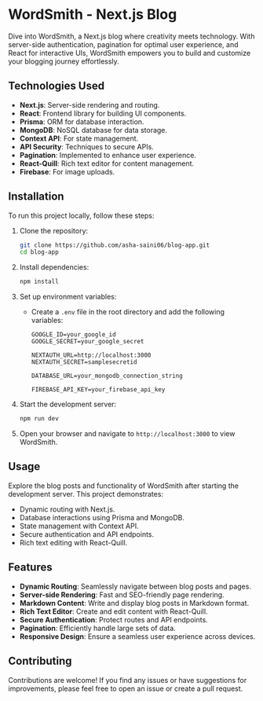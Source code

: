 # WordSmith - Next.js Blog

Dive into WordSmith, a Next.js blog where creativity meets technology. With server-side authentication, pagination for optimal user experience, and React for interactive UIs, WordSmith empowers you to build and customize your blogging journey effortlessly.

## Technologies Used

- **Next.js**: Server-side rendering and routing.
- **React**: Frontend library for building UI components.
- **Prisma**: ORM for database interaction.
- **MongoDB**: NoSQL database for data storage.
- **Context API**: For state management.
- **API Security**: Techniques to secure APIs.
- **Pagination**: Implemented to enhance user experience.
- **React-Quill**: Rich text editor for content management.
- **Firebase**: For image uploads.

## Installation

To run this project locally, follow these steps:

1. Clone the repository:

   ```bash
   git clone https://github.com/asha-saini06/blog-app.git
   cd blog-app
   ```

2. Install dependencies:

   ```bash
   npm install
   ```

3. Set up environment variables:
   - Create a `.env` file in the root directory and add the following variables:

     ```env
     GOOGLE_ID=your_google_id
     GOOGLE_SECRET=your_google_secret

     NEXTAUTH_URL=http://localhost:3000
     NEXTAUTH_SECRET=samplesecretid

     DATABASE_URL=your_mongodb_connection_string

     FIREBASE_API_KEY=your_firebase_api_key
     ```

4. Start the development server:

   ```bash
   npm run dev
   ```

5. Open your browser and navigate to `http://localhost:3000` to view WordSmith.

## Usage

Explore the blog posts and functionality of WordSmith after starting the development server. This project demonstrates:

- Dynamic routing with Next.js.
- Database interactions using Prisma and MongoDB.
- State management with Context API.
- Secure authentication and API endpoints.
- Rich text editing with React-Quill.

## Features

- **Dynamic Routing**: Seamlessly navigate between blog posts and pages.
- **Server-side Rendering**: Fast and SEO-friendly page rendering.
- **Markdown Content**: Write and display blog posts in Markdown format.
- **Rich Text Editor**: Create and edit content with React-Quill.
- **Secure Authentication**: Protect routes and API endpoints.
- **Pagination**: Efficiently handle large sets of data.
- **Responsive Design**: Ensure a seamless user experience across devices.

## Contributing

Contributions are welcome! If you find any issues or have suggestions for improvements, please feel free to open an issue or create a pull request.
